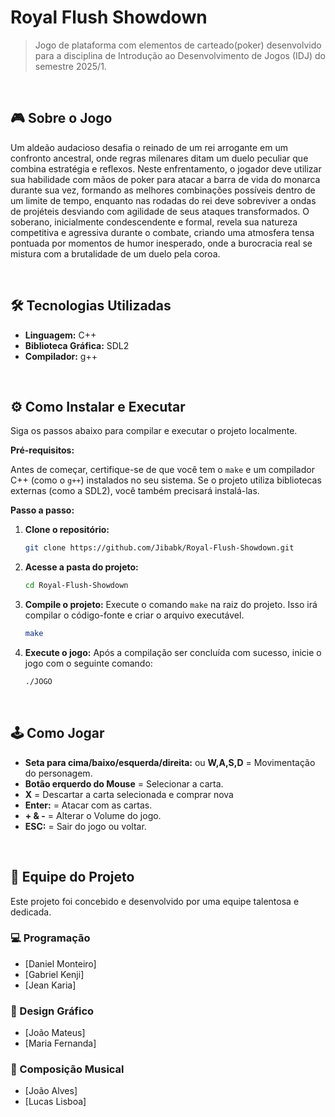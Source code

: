 # Royal Flush Showdown

> Jogo de plataforma com elementos de carteado(poker) desenvolvido para a disciplina de Introdução ao Desenvolvimento de Jogos (IDJ) do semestre 2025/1.

<br>

## 🎮 Sobre o Jogo

Um aldeão audacioso desafia o reinado de um rei arrogante em um confronto ancestral, onde regras milenares ditam um duelo peculiar que combina estratégia e reflexos. Neste enfrentamento, o jogador deve utilizar sua habilidade com mãos de poker para atacar a barra de vida do monarca durante sua vez, formando as melhores combinações possíveis dentro de um limite de tempo, enquanto nas rodadas do rei deve sobreviver a ondas de projéteis desviando com agilidade de seus ataques transformados. O soberano, inicialmente condescendente e formal, revela sua natureza competitiva e agressiva durante o combate, criando uma atmosfera tensa pontuada por momentos de humor inesperado, onde a burocracia real se mistura com a brutalidade de um duelo pela coroa.

<br>

## 🛠️ Tecnologias Utilizadas

* **Linguagem:** C++
* **Biblioteca Gráfica:** SDL2
* **Compilador:** g++

<br>

## ⚙️ Como Instalar e Executar

Siga os passos abaixo para compilar e executar o projeto localmente.

**Pré-requisitos:**

Antes de começar, certifique-se de que você tem o `make` e um compilador C++ (como o `g++`) instalados no seu sistema. Se o projeto utiliza bibliotecas externas (como a SDL2), você também precisará instalá-las.

**Passo a passo:**

1.  **Clone o repositório:**
    ```bash
    git clone https://github.com/Jibabk/Royal-Flush-Showdown.git
    ```

2.  **Acesse a pasta do projeto:**
    ```bash
    cd Royal-Flush-Showdown
    ```

3.  **Compile o projeto:**
    Execute o comando `make` na raiz do projeto. Isso irá compilar o código-fonte e criar o arquivo executável.
    ```bash
    make
    ```

4.  **Execute o jogo:**
    Após a compilação ser concluída com sucesso, inicie o jogo com o seguinte comando:
    ```bash
    ./JOGO
    ```

<br>

## 🕹️ Como Jogar

* **Seta para cima/baixo/esquerda/direita:** ou **W,A,S,D** = Movimentação do personagem.
* **Botão erquerdo do Mouse** = Selecionar a carta.
* **X** = Descartar a carta selecionada e comprar nova
* **Enter:** = Atacar com as cartas.
* **+ & -** = Alterar o Volume do jogo.
* **ESC:** = Sair do jogo ou voltar.

<br>

## 👥 Equipe do Projeto

Este projeto foi concebido e desenvolvido por uma equipe talentosa e dedicada.

### 💻 Programação
* [Daniel Monteiro]
* [Gabriel Kenji]
* [Jean Karia]

### 🎨 Design Gráfico
* [João Mateus]
* [Maria Fernanda]

### 🎵 Composição Musical
* [João Alves]
* [Lucas Lisboa]

